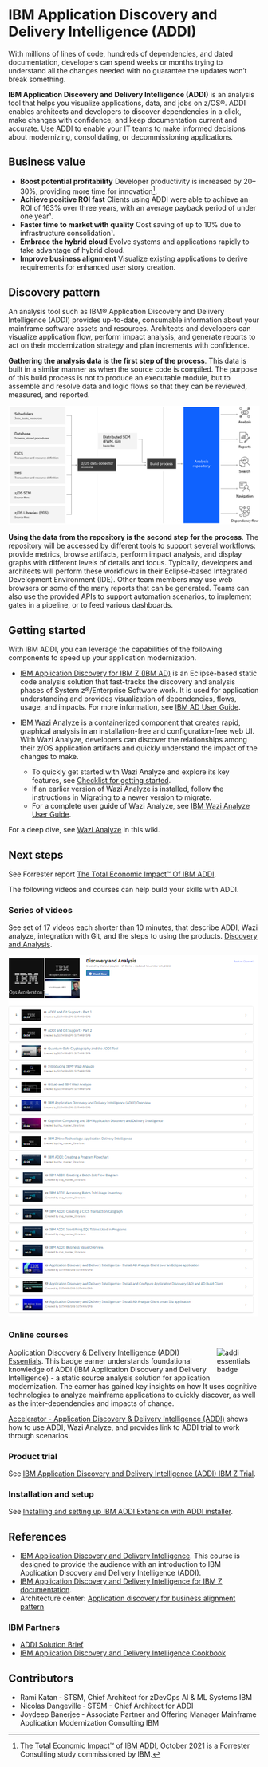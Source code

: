 # IBM Application Discovery and Delivery Intelligence (ADDI)

With millions of lines of code, hundreds of dependencies, and dated documentation, developers can spend weeks or months trying to understand all the changes needed with no guarantee the updates won’t break something.

**IBM Application Discovery and Delivery Intelligence (ADDI)** is an analysis tool that helps you visualize applications, data, and jobs on z/OS®. ADDI enables architects and developers to discover dependencies in a click, make changes with confidence, and keep documentation current and accurate. Use ADDI to enable your IT teams to make informed decisions about modernizing, consolidating, or decommissioning applications.

## Business value

- **Boost potential profitability**
Developer productivity is increased by 20–30%, providing more time for innovation[^1].
- **Achieve positive ROI fast**
Clients using ADDI were able to achieve an ROI of 163% over three years, with an average payback period of under one year¹.
- **Faster time to market with quality**
Cost saving of up to 10% due to infrastructure consolidation¹.
- **Embrace the hybrid cloud**
Evolve systems and applications rapidly to take advantage of hybrid cloud.
- **Improve business alignment**
Visualize existing applications to derive requirements for enhanced user story creation.

## Discovery pattern

An analysis tool such as IBM® Application Discovery and Delivery Intelligence (ADDI) provides up-to-date, consumable information about your mainframe software assets and resources. Architects and developers can visualize application flow, perform impact analysis, and generate reports to act on their modernization strategy and plan increments with confidence.

**Gathering the analysis data is the first step of the process**. This data is built in a similar manner as when the source code is compiled. The purpose of this build process is not to produce an executable module, but to assemble and resolve data and logic flows so that they can be reviewed, measured, and reported.

[![Discovery pattern](./media/z-application-discovery-pattern1.png)](https://www.ibm.com/cloud/architecture/architectures/z-application-discovery-pattern)

**Using the data from the repository is the second step for the process**. The repository will be accessed by different tools to support several workflows: provide metrics, browse artifacts, perform impact analysis, and display graphs with different levels of details and focus. Typically, developers and architects will perform these workflows in their Eclipse-based Integrated Development Environment (IDE). Other team members may use web browsers or some of the many reports that can be generated. Teams can also use the provided APIs to support automation scenarios, to implement gates in a pipeline, or to feed various dashboards.

## Getting started

With IBM ADDI, you can leverage the capabilities of the following components to speed up your application modernization.

- [IBM Application Discovery for IBM Z (IBM AD)](https://www.ibm.com/docs/en/addi/6.1.2?topic=getting-started#getting_started__get_started_ad__title__1) is an Eclipse-based static code analysis solution that fast-tracks the discovery and analysis phases of System z®/Enterprise Software work. It is used for application understanding and provides visualization of dependencies, flows, usage, and impacts. For more information, see [IBM AD User Guide](https://www.ibm.com/docs/en/addi/6.1.2?topic=ad-user-guide).
- [IBM Wazi Analyze](https://www.ibm.com/docs/en/addi/6.1.2?topic=getting-started#getting_started__wazi_analyze__title__1) is a containerized component that creates rapid, graphical analysis in an installation-free and configuration-free web UI. With Wazi Analyze, developers can discover the relationships among their z/OS application artifacts and quickly understand the impact of the changes to make. 

    - To quickly get started with Wazi Analyze and explore its key features, see [Checklist for getting started](https://www.ibm.com/docs/en/SSRR9Q_6.1.2/com.ibm.wazi.analyze.doc/topics/get_started.html).
    - If an earlier version of Wazi Analyze is installed, follow the instructions in Migrating to a newer version to migrate.
    - For a complete user guide of Wazi Analyze, see [IBM Wazi Analyze User Guide](https://www.ibm.com/docs/en/addi/6.1.2?topic=wazi-analyze-user-guide).

For a deep dive, see [Wazi Analyze](./analyze.md) in this wiki.

## Next steps

See Forrester report [The Total Economic Impact™ Of IBM ADDI](https://www.ibm.com/downloads/cas/XJQYLRVG).

The following videos and courses can help build your skills with ADDI.

### Series of videos

See set of 17 videos each shorter than 10 minutes, that describe ADDI, Wazi analyze, integration with Git, and the steps to using the products. [Discovery and Analysis](https://mediacenter.ibm.com/playlist/details/1_g0oviokq/categoryId/189147203).

[![addi](./media/addi-videos.png)](https://mediacenter.ibm.com/playlist/details/1_g0oviokq/categoryId/189147203)

### Online courses

<img style="float: right; width: 17%; padding: 0px 0px 1% 1%"  alt="addi essentials badge" src="../media/addi-essentials.png" />

[Application Discovery & Delivery Intelligence (ADDI) Essentials](https://learn.ibm.com/course/view.php?id=7680). This badge earner understands foundational knowledge of ADDI (IBM Application Discovery and Delivery Intelligence) - a static source analysis solution for application modernization. The earner has gained key insights on how It uses cognitive technologies to analyze mainframe applications to quickly discover, as well as the inter-dependencies and impacts of change.

[Accelerator - Application Discovery & Delivery Intelligence (ADDI)](https://community.ibm.com/community/user/ibmz-and-linuxone/groups/community-home/librarydocuments/viewdocument?DocumentKey=4cb329ed-1515-45f1-8ec3-9c72df457ced) shows how to use ADDI, Wazi Analyze, and provides link to ADDI trial to work through scenarios.

### Product trial

See [IBM Application Discovery and Delivery Intelligence (ADDI) IBM Z Trial](https://early-access.ibm.com/software/support/trial/cst/welcomepage.wss?siteId=924&tabId=2188&w=1).

### Installation and setup

See [Installing and setting up IBM ADDI Extension with ADDI installer](https://www.ibm.com/docs/en/adi/5.1.0?topic=setup-installing-setting-up-addi-extension-addi-installer).

## References

- [IBM Application Discovery and Delivery Intelligence](https://www.ibm.com/products/app-discovery-and-delivery-intelligence). This course is designed to provide the audience with an introduction to IBM Application Discovery and Delivery Intelligence (ADDI).
- [IBM Application Discovery and Delivery Intelligence for IBM Z documentation](https://www.ibm.com/docs/en/addi).
- Architecture center: [Application discovery for business alignment pattern](https://www.ibm.com/cloud/architecture/architectures/z-application-discovery-pattern)

### IBM Partners

- [ADDI Solution Brief](https://ibm.seismic.com/Link/Content/DCB79QfdDF2948TH729dgWpB2q8d)
- [IBM Application Discovery and Delivery Intelligence Cookbook](https://ibm.seismic.com/Link/Content/DCT7WMMVTMhWc82X7pWc6PRdmG88)

## Contributors

- Rami Katan &dash; STSM, Chief Architect for zDevOps AI & ML Systems IBM
- Nicolas Dangeville &dash; STSM - Chief Architect for ADDI
- Joydeep Banerjee &dash; Associate Partner and Offering Manager Mainframe Application Modernization Consulting IBM


[^1]:
    [The Total Economic Impact™ of IBM ADDI](https://www.ibm.com/account/reg/signup?formid=urx-51352), October 2021 is a Forrester Consulting study commissioned by IBM.